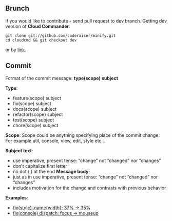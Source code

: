 Brunch
---------------
If you would like to contribute - send pull request to dev branch.
Getting dev version of **Cloud Commander**:

    git clone git://github.com/coderaiser/minify.git
    cd cloudcmd && git checkout dev

or by [link](https://github.com/coderaiser/cloudcmd/tree/dev "Dev version").

Commit
---------------
Format of the commit message: **type(scope) subject**

**Type**:
- feature(scope) subject
- fix(scope) subject
- docs(scope) subject
- refactor(scope) subject
- test(scope) subject
- chore(scope) subject

**Scope**:
Scope could be anything specifying place of the commit change.
For example util, console, view, edit, style etc...

**Subject text**:
- use imperative, present tense: “change” not “changed” nor “changes”
- don't capitalize first letter
- no dot (.) at the end
**Message body**:
- just as in <subject> use imperative, present tense: “change” not “changed” nor “changes”
- includes motivation for the change and contrasts with previous behavior

**Examples**:
- [fix(style) .name{width}: 37% -> 35%](https://github.com/coderaiser/cloudcmd/commit/94b0642e3990c17b3a0ee3efeb75f343e1e7c050)
- [fix(console) dispatch: focus -> mouseup](https://github.com/coderaiser/cloudcmd/commit/f41ec5058d1411e86a881f8e8077e0572e0409ec)
